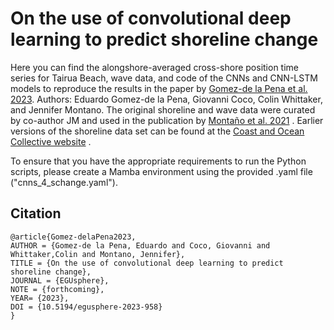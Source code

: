 # On the use of convolutional deep learning to predict shoreline change

Here you can find the alongshore-averaged cross-shore position time series for Tairua Beach, wave data, and code of the CNNs and CNN-LSTM models to reproduce the results in the paper by [Gomez-de la Pena et al. 2023](https://doi.org/10.5194/egusphere-2023-958). Authors: Eduardo Gomez-de la Pena, Giovanni Coco, Colin Whittaker, and Jennifer Montano. The original shoreline and wave data were curated by co-author JM and used in the publication by [Montaño et al. 2021](https://doi.org/10.1029/2020GL090587) . Earlier versions of the shoreline data set can be found at the [Coast and Ocean Collective website](https://coastalhub.science/data) .

To ensure that you have the appropriate requirements to run the Python scripts, please create a Mamba environment using the provided .yaml file ("cnns_4_schange.yaml").


## Citation

```
@article{Gomez-delaPena2023,
AUTHOR = {Gomez-de la Pena, Eduardo and Coco, Giovanni and Whittaker,Colin and Montano, Jennifer},
TITLE = {On the use of convolutional deep learning to predict shoreline change},
JOURNAL = {EGUsphere},
NOTE = {forthcoming},
YEAR= {2023},
DOI = {10.5194/egusphere-2023-958}
}
